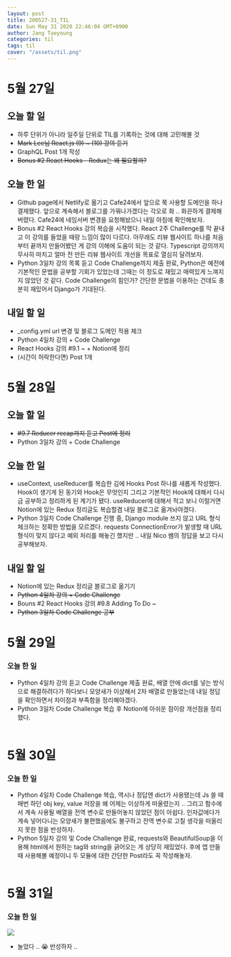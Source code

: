 ```yaml
---
layout: post
title: 200527-31_TIL
date: Sun May 31 2020 22:46:04 GMT+0900
author: Jang Taeyoung
categories: til
tags: til
cover: "/assets/til.png"
---
```


# 5월 27일

## 오늘 할 일

- 하루 단위가 아니라 일주일 단위로 TIL를 기록하는 것에 대해 고민해볼 것
- ~~Mark Lee님 React.js (9) ~ (10) 강의 듣기~~
- GraphQL Post 1개 작성
- ~~Bonus #2 React Hooks - Redux는 왜 필요할까?~~

## 오늘 한 일

- Github page에서 Netlify로 옮기고 Cafe24에서 앞으로 쭉 사용할 도메인을 하나 결제했다. 앞으로 계속해서 블로그를 가꿔나가겠다는 각오로 화 .. 화끈하게 결제해버렸다. Cafe24에 네임서버 변경을 요청해놨으니 내일 아침에 확인해보자.
- Bonus #2 React Hooks 강의 복습을 시작했다. React 2주 Challenge를 막 끝내고 이 강의를 들었을 때랑 느낌이 많이 다르다. 아무래도 리뷰 웹사이트 하나를 처음부터 끝까지 만들어봤던 게 강의 이해에 도움이 되는 것 같다. Typescript 강의까지 무사히 마치고 얼마 전 만든 리뷰 웹사이트 개선을 목표로 열심히 달려보자.
- Python 3일차 강의 목록 듣고 Code Challenge까지 제출 완료, Python은 예전에 기본적인 문법을 공부할 기회가 있었는데 그때는 이 정도로 재밌고 매력있게 느껴지지 않았던 것 같다. Code Challenge의 힘인가? 간단한 문법을 이용하는 건데도 충분히 재밌어서 Django가 기대된다.

## 내일 할 일

- \_config.yml url 변경 및 블로그 도메인 적용 체크
- Python 4일차 강의 + Code Challenge
- React Hooks 강의 #9.1 ~ + Notion에 정리
- (시간이 허락한다면) Post 1개

# 5월 28일

## 오늘 할 일

- ~~#9.7 Reducer recap까지 듣고 Post에 정리~~
- Python 3일차 강의 + Code Challenge

## 오늘 한 일

- useContext, useReducer를 복습한 김에 Hooks Post 하나를 새롭게 작성했다. Hook이 생기게 된 동기와 Hook은 무엇인지 그리고 기본적인 Hook에 대해서 다시금 공부하고 정리하게 된 계기가 됐다. useReducer에 대해서 적고 보니 이럴거면 Notion에 있는 Redux 정리글도 복습할겸 내일 블로그로 옮겨놔야겠다.
- Python 3일차 Code Challenge 진행 중, Django module 쓰지 않고 URL 형식 체크하는 정확한 방법을 모르겠다. requests ConnectionError가 발생할 때 URL 형식이 맞지 않다고 예외 처리를 해놓긴 했지만 .. 내일 Nico 쌤의 정답을 보고 다시 공부해보자.

## 내일 할 일

- Notion에 있는 Redux 정리글 블로그로 옮기기
- ~~Python 4일차 강의 + Code Challenge~~
- Bouns #2 React Hooks 강의 #9.8 Adding To Do ~
- ~~Python 3일차 Code Challenge 공부~~

# 5월 29일

### 오늘 한 일

- Python 4일차 강의 듣고 Code Challenge 제출 완료, 배열 안에 dict를 넣는 방식으로 해결하려다가 하다보니 모양새가 이상해서 2차 배열로 만들었는데 내일 정답을 확인하면서 차이점과 부족함을 정리해야겠다.
- Python 3일차 Code Challenge 복습 후 Notion에 아쉬운 점이랑 개선점을 정리했다.
  <br /><br />

# 5월 30일

### 오늘 한 일

- Python 4일차 Code Challenge 복습, 역시나 정답엔 dict가 사용됐는데 Js 쓸 때 매번 하던 obj key, value 저장을 왜 어제는 이상하게 떠올렸는지 .. 그리고 함수에서 계속 사용될 배열을 전역 변수로 만들어놓지 않았던 점이 아쉽다. 인자값에다가 계속 넣어다니는 모양새가 불편했음에도 불구하고 전역 변수로 고칠 생각을 떠올리지 못한 점을 반성하자.
- Python 5일차 강의 및 Code Challenge 완료, requests와 BeautifulSoup을 이용해 html에서 원하는 tag와 string을 긁어오는 게 상당히 재밌었다. 후에 앱 만들 때 사용해볼 예정이니 두 모듈에 대한 간단한 Post라도 꼭 작성해놓자.
  <br /><br />

# 5월 31일

### 오늘 한 일

<img src="https://drive.google.com/uc?export=download&id=15iFsQsbsVt3-hFF9uo30ggVW7Pg7zNe1">

- 놀았다 .. 😭 반성하자 ..
  <br /><br />
